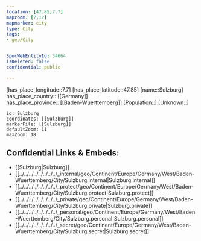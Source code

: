 ```yaml
---
location: [47.85,7.7] 
mapzoom: [7,12] 
mapmarker: city 
type: City
tags:
- geo/City


SpocWebEntityId: 34664
isDeleted: false
confidential: public

---
```

[has_place_longitude::7.7] 
[has_place_latitude::47.85] 
[name::Sulzburg] 
has_place_country:: [[Germany]]  
has_place_province:: [[Baden-Wuerttemberg]] 
[Population::] 
[Unknown::] 


```leaflet
id: Sulzburg
coordinates: [[Sulzburg]] 
markerFile: [[Sulzburg]] 
defaultZoom: 11 
maxZoom: 18
```


## Confidential Links & Embeds: 
- [[Sulzburg|Sulzburg]]  
- [[../../../../../../../../_internal/geo/Continent/Europe/Germany/West/Baden-Wuerttemberg/City/Sulzburg.internal|Sulzburg.internal]] 
- [[../../../../../../../../_protect/geo/Continent/Europe/Germany/West/Baden-Wuerttemberg/City/Sulzburg.protect|Sulzburg.protect]] 
- [[../../../../../../../../_private/geo/Continent/Europe/Germany/West/Baden-Wuerttemberg/City/Sulzburg.private|Sulzburg.private]] 
- [[../../../../../../../../_personal/geo/Continent/Europe/Germany/West/Baden-Wuerttemberg/City/Sulzburg.personal|Sulzburg.personal]] 
- [[../../../../../../../../_secret/geo/Continent/Europe/Germany/West/Baden-Wuerttemberg/City/Sulzburg.secret|Sulzburg.secret]] 
